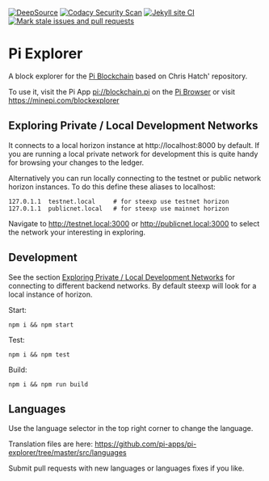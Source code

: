 [![DeepSource](https://app.deepsource.com/gh/KOSASIH/pi-explorer.svg/?label=code+coverage&show_trend=true&token=qid6Xz9cQy9Kqjd1-6LoapUb)](https://app.deepsource.com/gh/KOSASIH/pi-explorer/)
[![Codacy Security Scan](https://github.com/KOSASIH/pi-explorer/actions/workflows/codacy.yml/badge.svg)](https://github.com/KOSASIH/pi-explorer/actions/workflows/codacy.yml)
[![Jekyll site CI](https://github.com/KOSASIH/pi-explorer/actions/workflows/jekyll-docker.yml/badge.svg)](https://github.com/KOSASIH/pi-explorer/actions/workflows/jekyll-docker.yml)
[![Mark stale issues and pull requests](https://github.com/KOSASIH/pi-explorer/actions/workflows/stale.yml/badge.svg)](https://github.com/KOSASIH/pi-explorer/actions/workflows/stale.yml)

# Pi Explorer

A block explorer for the [Pi Blockchain](https://minepi.com) based on Chris Hatch' repository.

To use it, visit the Pi App [pi://blockchain.pi](pi://blockchain.pi) on the [Pi Browser](https://developers.minepi.com) or visit https://minepi.com/blockexplorer


## Exploring Private / Local Development Networks<a name="private-networks"></a>

It connects to a local horizon instance at http://localhost:8000 by default. If you are running a local private network for development this is quite handy for browsing your changes to the ledger.

Alternatively you can run locally connecting to the testnet or public network horizon instances. To do this define these aliases to localhost:

```
127.0.1.1  testnet.local     # for steexp use testnet horizon
127.0.1.1  publicnet.local   # for steexp use mainnet horizon
```

Navigate to http://testnet.local:3000 or http://publicnet.local:3000 to select the network your interesting in exploring.

## Development

See the section [Exploring Private / Local Development Networks](#private-networks) for connecting to different backend networks. By default steexp will look for a local instance of horizon.

Start:

```
npm i && npm start
```

Test:

```
npm i && npm test
```

Build:

```
npm i && npm run build
```

## Languages

Use the language selector in the top right corner to change the language.

Translation files are here:
https://github.com/pi-apps/pi-explorer/tree/master/src/languages

Submit pull requests with new languages or languages fixes if you like.

